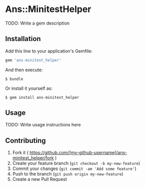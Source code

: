 # Ans::MinitestHelper

TODO: Write a gem description

## Installation

Add this line to your application's Gemfile:

```ruby
gem 'ans-minitest_helper'
```

And then execute:

    $ bundle

Or install it yourself as:

    $ gem install ans-minitest_helper

## Usage

TODO: Write usage instructions here

## Contributing

1. Fork it ( https://github.com/[my-github-username]/ans-minitest_helper/fork )
2. Create your feature branch (`git checkout -b my-new-feature`)
3. Commit your changes (`git commit -am 'Add some feature'`)
4. Push to the branch (`git push origin my-new-feature`)
5. Create a new Pull Request
